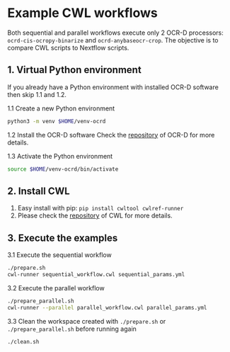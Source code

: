 # Example CWL workflows
Both sequential and parallel workflows execute only 2 OCR-D processors: `ocrd-cis-ocropy-binarize` and `ocrd-anybaseocr-crop`. 
The objective is to compare CWL scripts to Nextflow scripts.

## 1. Virtual Python environment
If you already have a Python environment with installed OCR-D software then skip 1.1 and 1.2.

1.1 Create a new Python environment
```sh
python3 -m venv $HOME/venv-ocrd
```

1.2 Install the OCR-D software
Check the [repository](https://www.nextflow.io/docs/latest/getstarted.html) of OCR-D for more details.

1.3 Activate the Python environment
```sh
source $HOME/venv-ocrd/bin/activate
```

## 2. Install CWL
1. Easy install with pip: `pip install cwltool cwlref-runner`
2. Please check the [repository](https://www.nextflow.io/docs/latest/getstarted.html) of CWL for more details.

## 3. Execute the examples

3.1 Execute the sequential workflow
```sh
./prepare.sh
cwl-runner sequential_workflow.cwl sequential_params.yml
```

3.2 Execute the parallel workflow
```sh
./prepare_parallel.sh
cwl-runner --parallel parallel_workflow.cwl parallel_params.yml
```

3.3 Clean the workspace created with `./prepare.sh` or `./prepare_parallel.sh` before running again
```sh
./clean.sh
```
